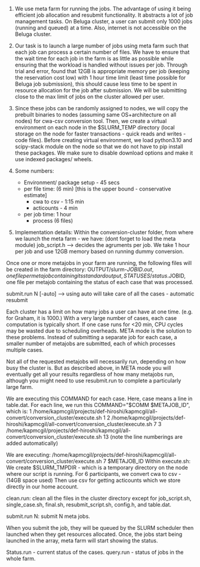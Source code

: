 1. We use meta farm for running the jobs. The advantage of using it being efficient job allocation and resubmit functionality. It abstracts a lot of job management tasks. On Beluga cluster, a user can submit only 1000 jobs (running and queued) at a time. Also, internet is not accessible on the Beluga cluster.

2. Our task is to launch a large number of jobs using meta farm such that each job can process a certain number of files. We have to ensure that the wait time for each job in the farm is as little as possible while ensuring that the workload is handled without issues per job. Through trial and error, found that 12GB is appropriate memory per job (keeping the reservation cost low) with 1 hour time limit (least time possible for Beluga job submission), this should cause less time to be spent in resource allocation for the job after submission. We will be submitting close to the max limit of jobs on the cluster allowed per user.

3. Since these jobs can be randomly assigned to nodes, we will copy the prebuilt binaries to nodes (assuming same OS+architecture on all nodes) for cwa-csv conversion tool. Then, we create a virtual environment on each node in the $SLURM_TEMP directory (local storage on the node for faster transactions - quick reads and writes - code files). Before creating virtual environment, we load python3.10 and scipy-stack module on the node so that we do not have to pip install these packages. We make sure to disable download options and make it use indexed packages/ wheels.

4. Some numbers:
    - Environment/ package setup - 45 secs
    - per file time: (6 min) [this is the upper bound - conservative estimate]
        - cwa to csv - 1:15 min
        - acticounts - 4 min
    - per job time: 1 hour
        - process (6 files)
     
5. Implementation details:
Within the conversion-cluster folder, from where we launch the meta farm - we have: (dont forget to load the meta module)
job_script.h --> decides the agruments per job.
We take 1 hour per job and use 12GB memory based on running dummy conversion.

Once one or more metajobs in your farm are running, the following files will be created in the farm directory:
OUTPUT/slurm-$JOBID.out, one file per metajob containing its standard output,
STATUSES/status.$JOBID, one file per metajob containing the status of each case that was processed.

submit.run N [-auto] --> using auto will take care of all the cases - automatic resubmit

Each cluster has a limit on how many jobs a user can have at one time. (e.g. for Graham, it is 1000.)
With a very large number of cases, each case computation is typically short. If one case runs for <20 min, CPU cycles may be wasted due to scheduling overheads.
META mode is the solution to these problems. Instead of submitting a separate job for each case, a smaller number of metajobs are submitted, each of which processes multiple cases. 

Not all of the requested metajobs will necessarily run, depending on how busy the cluster is. But as described above, in META mode you will eventually get all your results regardless of how many metajobs run, although you might need to use resubmit.run to complete a particularly large farm.


We are executing this COMMAND for each case. Here, case means a line in table.dat.
For each line, we run this COMMAND="$COMM $METAJOB_ID", which is:
1 /home/kapmcgil/projects/def-hiroshi/kapmcgil/all-convert/conversion_cluster/execute.sh 1
2 /home/kapmcgil/projects/def-hiroshi/kapmcgil/all-convert/conversion_cluster/execute.sh 7
3 /home/kapmcgil/projects/def-hiroshi/kapmcgil/all-convert/conversion_cluster/execute.sh 13
(note the line numberings are added automatically)

We are executing:
/home/kapmcgil/projects/def-hiroshi/kapmcgil/all-convert/conversion_cluster/execute.sh 7  $METAJOB_ID
Within execute.sh:
We create $SLURM_TMPDIR - which is a temporary directory on the node where our script is running.
For 6 participants, we convert cwa to csv - (14GB space used)
Then use csv for getting acticounts which we store directly in our home account.

clean.run: clean all the files in the cluster directory except for job_script.sh, single_case.sh, final.sh, resubmit_script.sh, config.h, and table.dat.

submit.run N: submit N meta jobs.


When you submit the job, they will be queued by the SLURM scheduler then launched when they get resources allocated. Once, the jobs start being launched in the array, meta farm will start showing the status.

Status.run - current status of the cases.
query.run - status of jobs in the whole farm.